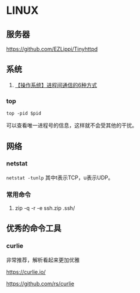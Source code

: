 # LINUX

## 服务器

https://github.com/EZLippi/Tinyhttpd

## 系统

1. [【操作系统】进程间通信的6种方式](https://blog.csdn.net/Steven_L_/article/details/106032320)

### top

```
top -pid $pid 
```
可以查看唯一进程号的信息，这样就不会受其他的干扰。



## 网络

### netstat

`netstat -tunlp`   其中t表示TCP，u表示UDP。

### 常用命令
1.  zip -q -r -e ssh.zip .ssh/



## 优秀的命令工具

### curlie 

非常推荐，解析看起来更加优雅

https://curlie.io/

https://github.com/rs/curlie
